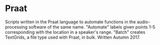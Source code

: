 # Praat
Scripts written in the Praat language to automate functions in the audio-processing software of the same name. "Automate" labels given points 1-5 corresponding with the location in a speaker's range. "Batch" creates TextGrids, a file type used with Praat, in bulk. Written Autumn 2017. 